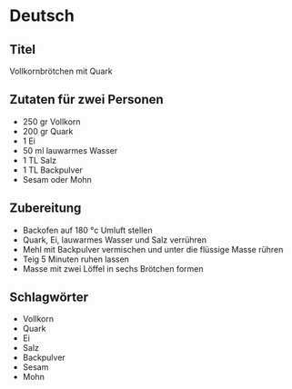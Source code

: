 # Deutsch

## Titel

Vollkornbrötchen mit Quark

## Zutaten für zwei Personen

* 250 gr Vollkorn
* 200 gr Quark
* 1 Ei
* 50 ml lauwarmes Wasser
* 1 TL Salz
* 1 TL Backpulver
* Sesam oder Mohn

## Zubereitung

* Backofen auf 180 °c Umluft stellen
* Quark, Ei, lauwarmes Wasser und Salz verrühren
* Mehl mit Backpulver vermischen und unter die flüssige Masse rühren
* Teig 5 Minuten ruhen lassen
* Masse mit zwei Löffel in sechs Brötchen formen

## Schlagwörter

* Vollkorn
* Quark
* Ei
* Salz
* Backpulver
* Sesam
* Mohn
